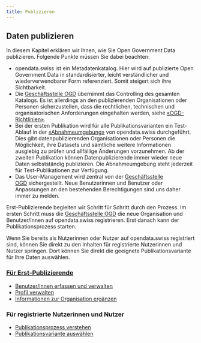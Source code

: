 ```yaml
---
title: Publizieren
---
```

## Daten publizieren[](https://handbook.opendata.swiss/de/content/publizieren/publizieren.html#daten-publizieren)

In diesem Kapitel erklären wir Ihnen, wie Sie Open Government Data publizieren. Folgende Punkte müssen Sie dabei beachten:

* opendata.swiss ist ein Metadatenkatalog. Hier wird auf publizierte Open Government Data in standardisierter, leicht verständlicher und wiederverwendbarer Form referenziert. Somit steigert sich ihre Sichtbarkeit.
* Die [Geschäftsstelle OGD](https://handbook.opendata.swiss/de/content/glossar/begriffe.html#term-Geschaftsstelle-Open-Government-Data-OGD) übernimmt das Controlling des gesamten Katalogs. Es ist allerdings an den publizierenden Organisationen oder Personen sicherzustellen, dass die rechtlichen, technischen und organisatorischen Anforderungen eingehalten werden, siehe [«OGD-Richtlinien»](https://handbook.opendata.swiss/de/content/glossar/bibliothek/ogd-richtlinien.html).
* Bei der ersten Publikation wird für alle Publikationsvarianten ein Test-Ablauf in der [«Abnahmeumgebung»](https://handbook.opendata.swiss/de/content/glossar/begriffe.html#term-Abnahmeumgebung) von opendata.swiss durchgeführt. Dies gibt datenpublizierenden Organisationen oder Personen die Möglichkeit, ihre Datasets und sämtliche weitere Informationen ausgiebig zu prüfen und allfällige Änderungen vorzunehmen. Ab der zweiten Publikation können Datenpublizierende immer wieder neue Daten selbstständig publizieren. Die Abnahmeumgebung steht jederzeit für Test-Publikationen zur Verfügung.
* Das User-Management wird zentral von der [Geschäftsstelle OGD](https://handbook.opendata.swiss/de/content/glossar/begriffe.html#term-Geschaftsstelle-Open-Government-Data-OGD) sichergestellt. Neue Benutzerinnen und Benutzer oder Anpassungen an den bestehenden Berechtigungen sind uns daher immer zu melden.

Erst-Publizierende begleiten wir Schritt für Schritt durch den Prozess. Im ersten Schritt muss die [Geschäftsstelle OGD](https://handbook.opendata.swiss/de/content/glossar/begriffe.html#term-Geschaftsstelle-Open-Government-Data-OGD) die neue Organisation und Benutzer/innen auf opendata.swiss registrieren. Erst danach kann der Publikationsprozess starten.

Wenn Sie bereits als Nutzerinnen oder Nutzer auf opendata.swiss registriert sind, können Sie direkt zu den Inhalten für registrierte Nutzerinnen und Nutzer springen. Dort können Sie direkt die geeignete Publikationsvariante für Ihre Daten auswählen.

### [Für Erst-Publizierende](https://handbook.opendata.swiss/de/content/publizieren/erstpublizierende.html)[](https://handbook.opendata.swiss/de/content/publizieren/publizieren.html#fur-erst-publizierende)

* [Benutzer/innen erfassen und verwalten](https://handbook.opendata.swiss/de/content/publizieren/erstpublizierende/kontakt-bfs.html)
* [Profil verwalten](https://handbook.opendata.swiss/de/content/publizieren/erstpublizierende/profil-einrichten.html)
* [Informationen zur Organisation ergänzen](https://handbook.opendata.swiss/de/content/publizieren/erstpublizierende/organisation-einrichten.html)

### Für registrierte Nutzerinnen und Nutzer[](https://handbook.opendata.swiss/de/content/publizieren/publizieren.html#fur-registrierte-nutzerinnen-und-nutzer)

* [Publikationsprozess verstehen](https://handbook.opendata.swiss/de/content/publizieren/publikationsprozess.html)
* [Publikationsvariante auswählen](https://handbook.opendata.swiss/de/content/publizieren/publikationsvariante.html)
